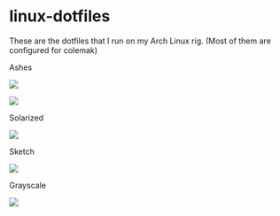 # linux-dotfiles
These are the dotfiles that I run on my Arch Linux rig. (Most of them are configured for colemak)

Ashes

![][worlds1]

![][worlds2]

Solarized

![][solarized]

Sketch

![][sketch1]

Grayscale

![][grayscale]

[worlds1]: http://i.imgur.com/kuPt94Y.png
[worlds2]: http://i.imgur.com/GkFkvmy.png
[solarized]: http://i.imgur.com/blun1fr.png
[grayscale]: https://i.imgur.com/jYaXF5e.jpg
[sketch1]:http://i.imgur.com/F1SOEu5.png
